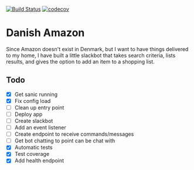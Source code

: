 [![Build Status](https://travis-ci.org/nkuik/danish-amazon.png?branch=master)](https://travis-ci.org/nkuik/danish-amazon)
[![codecov](https://codecov.io/gh/nkuik/danish-amazon/branch/master/graph/badge.svg)](https://codecov.io/gh/nkuik/danish-amazon)

# Danish Amazon

Since Amazon doesn't exist in Denmark, but I want to have things delivered to my home, I have built a little slackbot that takes search criteria, lists results, and gives the option to add an item to a shopping list.

## Todo

- [X] Get sanic running
- [X] Fix config load
- [ ] Clean up entry point
- [ ] Deploy app
- [ ] Create slackbot
- [ ] Add an event listener
- [ ] Create endpoint to receive commands/messages
- [ ] Get bot chatting to point can be chat with
- [X] Automatic tests
- [X] Test coverage
- [X] Add health endpoint

